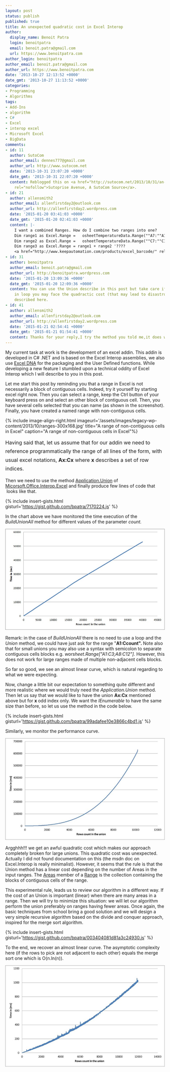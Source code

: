 ```yaml
---
layout: post
status: publish
published: true
title: An unexpected quadratic cost in Excel Interop
author:
  display_name: Benoit Patra
  login: benoitpatra
  email: benoit.patra@gmail.com
  url: https://www.benoitpatra.com
author_login: benoitpatra
author_email: benoit.patra@gmail.com
author_url: https://www.benoitpatra.com
date: '2013-10-27 12:13:52 +0000'
date_gmt: '2013-10-27 11:13:52 +0000'
categories:
- Programming
- Algorithms
tags:
- Add-Ins
- algorithm
- C#
- Excel
- interop excel
- Microsoft Excel
- BigData
comments:
- id: 11
  author: SutoCom
  author_email: dennes777@gmail.com
  author_url: http://www.sutocom.net
  date: '2013-10-31 23:07:20 +0000'
  date_gmt: '2013-10-31 22:07:20 +0000'
  content: Reblogged this on <a href="http://sutocom.net/2013/10/31/an-unexpected-quadratic-cost-in-excel-interop/"
    rel="nofollow">Sutoprise Avenue, A SutoCom Source</a>.
- id: 21
  author: allensmith2
  author_email: allenfirstday2@outlook.com
  author_url: http://allenfirstday2.wordpress.com
  date: '2015-01-20 03:41:03 +0000'
  date_gmt: '2015-01-20 02:41:03 +0000'
  content: |-
    I want a combined Ranges. How do I combine two ranges into one?
    Dim range1 as Excel.Range =   osheetTemperatureData.Range(""A7:""A10"")
    Dim range2 as Excel.Range =   osheetTemperatureData.Range(""C7:""C10"")
    Dim range3 as Excel.Range = range1 + range2 '????
    <a href="http://www.keepautomation.com/products/excel_barcode/" rel="nofollow">Excel barcode</a>
- id: 31
  author: benoitpatra
  author_email: benoit.patra@gmail.com
  author_url: http://benoitpatra.wordpress.com
  date: '2015-01-20 13:09:36 +0000'
  date_gmt: '2015-01-20 12:09:36 +0000'
  content: You can use the Union describe in this post but take care if you do that
    in loop you may face the quadractic cost (that may lead to disastrous performance)
    described here.
- id: 41
  author: allensmith2
  author_email: allenfirstday2@outlook.com
  author_url: http://allenfirstday2.wordpress.com
  date: '2015-01-21 02:54:41 +0000'
  date_gmt: '2015-01-21 01:54:41 +0000'
  content: Thanks for your reply,I try the method you told me,it does work.
---
```

My current task at work is the development of an excel addin. This addin is developed in C# .NET and is based on the Excel Interop assemblies, we also use&nbsp;<a href="http://excel-dna.net/">Excel DNA</a>&nbsp;for the packaging and the User Defined functions. While developing a new feature I stumbled upon a technical oddity of Excel Interop which I will describe to you in this post.

Let me start this post by reminding you that a range in Excel is not necessarily a block of contiguous&nbsp;cells. Indeed, try it yourself by starting excel right now. Then you can select a range, keep the Ctrl button of your keyboard press on and select an other block of contiguous cell. Then, you have several cells selected that you can name (as shown in the screenshot). Finally, you have created a named range with non-contiguous cells.

{% include image-align-right.html imageurl='/assets/images/legacy-wp-content/2013/10/ranges-300x168.jpg' title="A range of non-contiguous cells in Excel" caption="A range of non-contiguous cells in Excel"%}

<span style="line-height: 1.714285714; font-size: 1rem;">Having said that, let us assume that for our addin&nbsp;we need to reference programmatically the range of all lines of the form, with usual excel notations,&nbsp;</span><strong style="line-height: 1.714285714; font-size: 1rem;">Ax:Cx</strong><span style="line-height: 1.714285714; font-size: 1rem;">&nbsp;where </span><strong style="line-height: 1.714285714; font-size: 1rem;">x</strong><span style="line-height: 1.714285714; font-size: 1rem;"> describes a set of row indices.&nbsp;</span>

Then we need to use the method <a href="http://msdn.microsoft.com/en-us/library/microsoft.office.interop.excel._application.union.aspx">Application.Union</a> of <a href="http://msdn.microsoft.com/en-us/library/Microsoft.Office.Interop.Excel.aspx">Micorsoft.Office.Interop.Excel</a> and finally produce few lines of code that &nbsp;looks like that.

{% include insert-gists.html gisturl='https://gist.github.com/bpatra/7170224.js' %}

In the chart above we have monitored the time execution of the <em>BuildUnionAll</em>&nbsp;method for&nbsp;different values of the parameter <em>count.</em>

![Performance curve for the BuildUnion method](/assets/images/legacy-wp-content/2013/10/linear.jpg)

Remark: in the case of <em>BuildUnionAll</em>&nbsp;there is no need to use a loop and the <em>Union</em> method, we could have just ask for the range "<strong>A1:Ccount".&nbsp;</strong>Note also that for small unions you may also use a syntax with semicolon to separate contiguous cells blocks e.g.&nbsp;<em>worsheet.Range["A1:C3;A8:C12"].&nbsp;</em>However, this does not work for large ranges made of multiple non-adjacent cells blocks.

So far so good, we see an almost linear curve, which is natural regarding to what we were expecting.

Now, change a little bit our expectation to something quite different and more realistic where we would truly need the <em>Application.Union</em> method. Then let us say that we would like to have the union <strong>Ax:Cx</strong>&nbsp;mentioned above but for <strong>x </strong>odd index only. We want the <em>IEnumerable<int></em>&nbsp;to have the same size than before, so let us use the method in the code below.

{% include insert-gists.html gisturl='https://gist.github.com/bpatra/99adafee10e3866c4bd1.js' %}

Similarly, we monitor the performance curve.

![Quadratic performance](/assets/images/legacy-wp-content/2013/10/quadratic.jpg)

Argghhh!!! we get an awful quadratic cost which makes our approach completely broken for large unions. This quadratic cost was unexpected. Actually I did not found documentation on this (the msdn doc on Excel.Interop is really minimalist). However, it seems that the rule is that the Union method has a linear cost depending on the number of Areas in the input ranges. The <a href="http://msdn.microsoft.com/en-us/library/microsoft.office.interop.excel.range.areas.aspx">Areas</a> member of a <a href="http://msdn.microsoft.com/en-us/library/Microsoft.Office.Interop.Excel.Range.aspx">Range</a> is the collection containing the blocks of contiguous cells of the range.

This experimental rule, leads us to review our algorithm in a different way. If the cost of an Union is important (linear) when there are many areas in a range. Then we will try to minimize this situation: we will let our algorithm perform the union preferably on ranges having fewer areas. Once again, the basic techniques from school bring a good solution and we will design a very simple recursive algorithm based on the divide and conquer approach, inspired for the merge sort algorithm.

{% include insert-gists.html gisturl='https://gist.github.com/bpatra/003404081d81a3c24930.js' %}

To the end, we recover an almost linear curve. The asymptotic complexity here (if the rows to pick are not adjacent to each other) equals the merge sort one which is O(n.ln(n)).


![Back to normal with divide and conquer approach](/assets/images/legacy-wp-content/2013/10/divideandconquer.jpg)